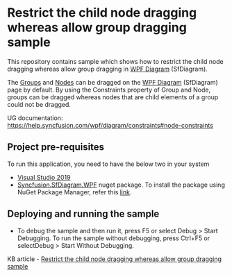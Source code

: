 # Restrict the child node dragging whereas allow group dragging sample

This repository contains sample which shows how to restrict the child node dragging whereas allow group dragging in [WPF Diagram](https://www.syncfusion.com/wpf-controls/diagram) (SfDiagram).

The [Groups](https://help.syncfusion.com/cr/wpf/Syncfusion.SfDiagram.WPF~Syncfusion.UI.Xaml.Diagram.SfDiagram~Groups.html) and [Nodes](https://help.syncfusion.com/cr/wpf/Syncfusion.SfDiagram.WPF~Syncfusion.UI.Xaml.Diagram.SfDiagram~Nodes.html) can be dragged on the [WPF Diagram](https://www.syncfusion.com/wpf-controls/diagram) (SfDiagram) page by default. By using the Constraints property of Group and Node,  groups can be dragged whereas nodes that are child elements of a group could not be dragged.

UG documentation: https://help.syncfusion.com/wpf/diagram/constraints#node-constraints

## Project pre-requisites

To run this application, you need to have the below two in your system

* [Visual Studio 2019](https://www.visualstudio.com/wpf-vs)
* [Syncfusion.SfDiagram.WPF](https://www.nuget.org/packages/Syncfusion.SfDiagram.WPF/) nuget package. To install the package using NuGet Package Manager, refer this [link](https://docs.microsoft.com/en-us/nuget/quickstart/install-and-use-a-package-in-visual-studio#nuget-package-manager).

## Deploying and running the sample

* To debug the sample and then run it, press F5 or select Debug > Start Debugging. To run the sample without debugging, press Ctrl+F5 or selectDebug > Start Without Debugging.

KB article - [Restrict the child node dragging whereas allow group dragging sample](https://www.syncfusion.com/kb/11462/how-to-restrict-the-child-node-dragging-whereas-allow-group-dragging-in-wpf-diagram)
